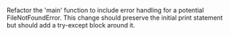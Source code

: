 Refactor the 'main' function to include error handling for a potential FileNotFoundError. This change should preserve the initial print statement but should add a try-except block around it.


